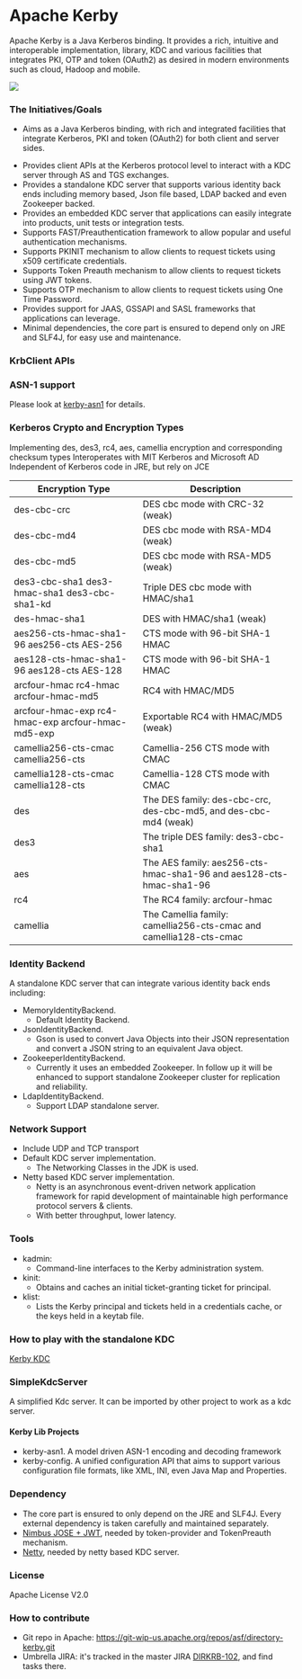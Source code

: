 Apache Kerby
============

Apache Kerby is a Java Kerberos binding. It provides a rich, intuitive and interoperable implementation, library, KDC and various facilities that integrates PKI, OTP and token (OAuth2) as desired in modern environments such as cloud, Hadoop and mobile.

![](https://github.com/apache/directory-kerby/blob/master/docs/logo/logo.png)

### The Initiatives/Goals 
* Aims as a Java Kerberos binding, with rich and integrated facilities that integrate Kerberos, PKI and token (OAuth2) for both client and server sides.
+ Provides client APIs at the Kerberos protocol level to interact with a KDC server through AS and TGS exchanges.
+ Provides a standalone KDC server that supports various identity back ends including memory based, Json file based, LDAP backed and even Zookeeper backed.
+ Provides an embedded KDC server that applications can easily integrate into products, unit tests or integration tests.
+ Supports FAST/Preauthentication framework to allow popular and useful authentication mechanisms.
+ Supports PKINIT mechanism to allow clients to request tickets using x509 certificate credentials.
+ Supports Token Preauth mechanism to allow clients to request tickets using JWT tokens.
+ Supports OTP mechanism to allow clients to request tickets using One Time Password.
+ Provides support for JAAS, GSSAPI and SASL frameworks that applications can leverage.
+ Minimal dependencies, the core part is ensured to depend only on JRE and SLF4J, for easy use and maintenance.

### KrbClient APIs

### ASN-1 support
Please look at [kerby-asn1](kerby-asn1/) for details.

### Kerberos Crypto and Encryption Types
Implementing des, des3, rc4, aes, camellia encryption and corresponding checksum types
Interoperates with MIT Kerberos and Microsoft AD
Independent of Kerberos code in JRE, but rely on JCE

| Encryption Type | Description |
| --------------- | ----------- |
| des-cbc-crc | DES cbc mode with CRC-32 (weak) |
| des-cbc-md4 | DES cbc mode with RSA-MD4 (weak) |
| des-cbc-md5 |	DES cbc mode with RSA-MD5 (weak) |
| des3-cbc-sha1 des3-hmac-sha1 des3-cbc-sha1-kd |	Triple DES cbc mode with HMAC/sha1 |
| des-hmac-sha1 |	DES with HMAC/sha1 (weak) |
| aes256-cts-hmac-sha1-96 aes256-cts AES-256 	| CTS mode with 96-bit SHA-1 HMAC |
| aes128-cts-hmac-sha1-96 aes128-cts AES-128 	| CTS mode with 96-bit SHA-1 HMAC |
| arcfour-hmac rc4-hmac arcfour-hmac-md5 |	RC4 with HMAC/MD5 |
| arcfour-hmac-exp rc4-hmac-exp arcfour-hmac-md5-exp |	Exportable RC4 with HMAC/MD5 (weak) |
| camellia256-cts-cmac camellia256-cts |	Camellia-256 CTS mode with CMAC |
| camellia128-cts-cmac camellia128-cts |	Camellia-128 CTS mode with CMAC |
| des |	The DES family: des-cbc-crc, des-cbc-md5, and des-cbc-md4 (weak) |
| des3 |	The triple DES family: des3-cbc-sha1 |
| aes |	The AES family: aes256-cts-hmac-sha1-96 and aes128-cts-hmac-sha1-96 |
| rc4 |	The RC4 family: arcfour-hmac |
| camellia | The Camellia family: camellia256-cts-cmac and camellia128-cts-cmac |

### Identity Backend
A standalone KDC server that can integrate various identity back ends including:
- MemoryIdentityBackend.
  - Default Identity Backend.
- JsonIdentityBackend.
  - Gson is used to convert Java Objects into their JSON representation and convert a JSON string to an equivalent Java object.
- ZookeeperIdentityBackend.
  - Currently it uses an embedded Zookeeper. In follow up it will be enhanced to support standalone Zookeeper cluster for
  replication and reliability.
- LdapIdentityBackend.
  - Support LDAP standalone server.

### Network Support
- Include UDP and TCP transport
- Default KDC server implementation.
  - The Networking Classes in the JDK is used.
- Netty based KDC server implementation.
  - Netty is an asynchronous event-driven network application framework for rapid development of maintainable high    performance protocol servers & clients.
  - With better throughput, lower latency.

### Tools
- kadmin: 
  - Command-line interfaces to the Kerby administration system.
- kinit: 
  - Obtains and caches an initial ticket-granting ticket for principal.
- klist: 
  - Lists the Kerby principal and tickets held in a credentials cache, or the keys held in a keytab file.

### How to play with the standalone KDC
 [Kerby KDC](kerby-dist/README.md)

### SimpleKdcServer
A simplified Kdc server. It can be imported by other project to work as a kdc server.

#### Kerby Lib Projects
- kerby-asn1. A model driven ASN-1 encoding and decoding framework
- kerby-config. A unified configuration API that aims to support various configuration file formats, like XML, INI, even Java Map and Properties.

### Dependency
- The core part is ensured to only depend on the JRE and SLF4J. Every external dependency is taken carefully and maintained separately.
- [Nimbus JOSE + JWT](http://connect2id.com/products/nimbus-jose-jwt), needed by token-provider and TokenPreauth mechanism.
- [Netty](http://netty.io/), needed by netty based KDC server.

### License
Apache License V2.0

### How to contribute
- Git repo in Apache: https://git-wip-us.apache.org/repos/asf/directory-kerby.git
- Umbrella JIRA: it's tracked in the master JIRA [DIRKRB-102](https://issues.apache.org/jira/browse/DIRKRB-102), and find tasks there.
